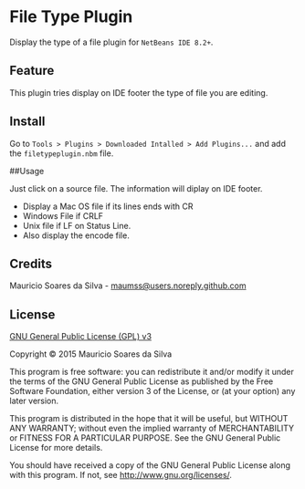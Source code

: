 # File Type Plugin

Display the type of a file plugin for `NetBeans IDE 8.2+`.

## Feature

This plugin tries display on IDE footer the type of file you are editing.

## Install

Go to `Tools > Plugins > Downloaded Intalled > Add Plugins...` and add the `filetypeplugin.nbm` file.

##Usage

Just click on a source file. The information will diplay on IDE footer.

- Display a Mac OS file if its lines ends with CR
- Windows File if CRLF 
- Unix file if LF on Status Line.
- Also display the encode file.

## Credits
Mauricio Soares da Silva - [maumss@users.noreply.github.com](mailto:maumss@users.noreply.github.com)

## License

[GNU General Public License (GPL) v3](http://www.gnu.org/licenses/)

Copyright &copy; 2015 Mauricio Soares da Silva

This program is free software: you can redistribute it and/or modify it under the terms of the GNU General Public License as published by the Free Software Foundation, either version 3 of the License, or (at your option) any later version.

This program is distributed in the hope that it will be useful, but WITHOUT ANY WARRANTY; without even the implied warranty of MERCHANTABILITY or FITNESS FOR A PARTICULAR PURPOSE.  See the GNU General Public License for more details.

You should have received a copy of the GNU General Public License along with this program.  If not, see <http://www.gnu.org/licenses/>.

